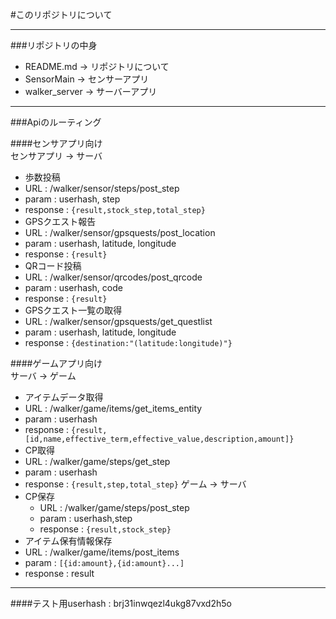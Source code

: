 #このリポジトリについて  

-----  

###リポジトリの中身  
- README.md  -> リポジトリについて  
- SensorMain -> センサーアプリ  
- walker_server -> サーバーアプリ  

-----  

###Apiのルーティング  

####センサアプリ向け  
センサアプリ -> サーバ  
- 歩数投稿  
 - URL : /walker/sensor/steps/post_step  
 - param : userhash, step  
 - response : ```{result,stock_step,total_step}```
- GPSクエスト報告  
 - URL : /walker/sensor/gpsquests/post_location  
 - param : userhash, latitude, longitude  
 - response : ```{result}```
- QRコード投稿  
 - URL : /walker/sensor/qrcodes/post_qrcode  
 - param : userhash, code  
 - response : ```{result}```
- GPSクエスト一覧の取得
 - URL : /walker/sensor/gpsquests/get_questlist
 - param : userhash, latitude, longitude
 - response : ```{destination:"(latitude:longitude)"}```

####ゲームアプリ向け  
サーバ -> ゲーム  
- アイテムデータ取得  
 - URL : /walker/game/items/get_items_entity  
 - param : userhash  
 - response : ```{result,[id,name,effective_term,effective_value,description,amount]}```
- CP取得  
 - URL : /walker/game/steps/get_step  
 - param : userhash  
 - response : ```{result,step,total_step}```
 ゲーム -> サーバ  
- CP保存
	- URL : /walker/game/steps/post_step
	- param : userhash,step
	- response : ```{result,stock_step}```
- アイテム保有情報保存
 - URL : /walker/game/items/post_items  
 - param : ```[{id:amount},{id:amount}...]```
 - response : result

 ----  

####テスト用userhash : brj31inwqezl4ukg87vxd2h5o  
